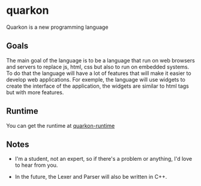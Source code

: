 # quarkon
Quarkon is a new programming language

## Goals
The main goal of the language is to be a language that run on web browsers and servers to replace js, html, css but also to run on embedded systems.
To do that the language will have a lot of features that will make it easier to develop web applications.
For exemple, the language will use widgets to create the interface of the application, the widgets are similar to html tags but with more features.

## Runtime

You can get the runtime at [quarkon-runtime](https://github.com/shazogg/quarkon-runtime)

## Notes

- I'm a student, not an expert, so if there's a problem or anything, I'd love to hear from you.

- In the future, the Lexer and Parser will also be written in C++.

